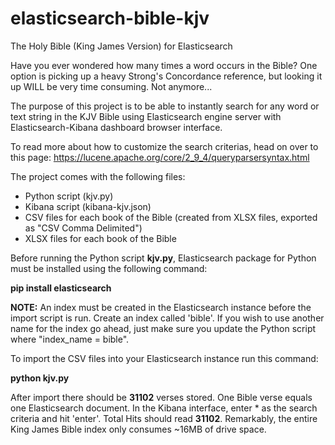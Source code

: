 elasticsearch-bible-kjv
=======================

The Holy Bible (King James Version) for Elasticsearch

Have you ever wondered how many times a word occurs in the Bible? One option is picking up a heavy Strong's Concordance reference, but looking it up WILL be very time consuming. Not anymore...

The purpose of this project is to be able to instantly search for any word or text string in the KJV Bible using Elasticsearch engine server with Elasticsearch-Kibana dashboard browser interface.

To read more about how to customize the search criterias, head on over to this page:
https://lucene.apache.org/core/2_9_4/queryparsersyntax.html

The project comes with the following files:
- Python script (kjv.py)
- Kibana script (kibana-kjv.json)
- CSV files for each book of the Bible (created from XLSX files, exported as "CSV Comma Delimited")
- XLSX files for each book of the Bible

Before running the Python script **kjv.py**, Elasticsearch package for Python must be installed using the following command:

**pip install elasticsearch**

**NOTE:** An index must be created in the Elasticsearch instance before the import script is run. Create an index called 'bible'. If you wish to use another name for the index go ahead, just make sure you update the Python script where "index_name = bible".

To import the CSV files into your Elasticsearch instance run this command:

**python kjv.py**

After import there should be **31102** verses stored. One Bible verse equals one Elasticsearch document. In the Kibana interface, enter * as the search criteria and hit 'enter'. Total Hits should read **31102**. Remarkably, the entire King James Bible index only consumes ~16MB of drive space.

